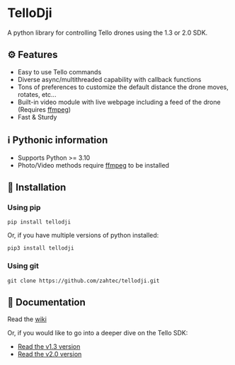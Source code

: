 # TelloDji

A python library for controlling Tello drones using the 1.3 or 2.0 SDK.

## ⚙️ Features

-   Easy to use Tello commands
-   Diverse async/multithreaded capability with callback functions
-   Tons of preferences to customize the default distance the drone moves, rotates, etc...
-   Built-in video module with live webpage including a feed of the drone (Requires [ffmpeg](https://ffmpeg.org))
-   Fast & Sturdy

## ℹ️ Pythonic information

-   Supports Python >= 3.10
-   Photo/Video methods require [ffmpeg](https://ffmpeg.org) to be installed

## 🚀 Installation

### Using pip

```
pip install tellodji
```

Or, if you have multiple versions of python installed:

```
pip3 install tellodji
```

### Using git

```
git clone https://github.com/zahtec/tellodji.git
```

## 📔 Documentation

Read the [wiki](https://github.com/zahtec/tellodji/wiki)

Or, if you would like to go into a deeper dive on the Tello SDK:

-   [Read the v1.3 version](https://terra-1-g.djicdn.com/2d4dce68897a46b19fc717f3576b7c6a/Tello%20%E7%BC%96%E7%A8%8B%E7%9B%B8%E5%85%B3/For%20Tello/Tello%20SDK%20Documentation%20EN_1.3_1122.pdf)
-   [Read the v2.0 version](https://dl-cdn.ryzerobotics.com/downloads/Tello/Tello%20SDK%202.0%20User%20Guide.pdf)

